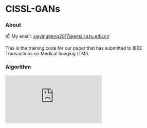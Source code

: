 # CISSL-GANs

### About

📫 My email: xieyingpeng2017@email.szu.edu.cn



This is the training code for our paper that has submitted to IEEE Transactions on Medical Imaging (TMI).

### Algorithm
![image](https://github.com/Xyporz/CISSL-GANs/blob/main/Image/GAN_revised.pdf)
